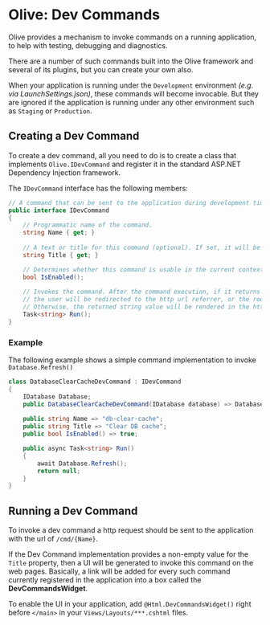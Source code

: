 # Olive: Dev Commands
Olive provides a mechanism to invoke commands on a running application, to help with testing, debugging and diagnostics.

There are a number of such commands built into the Olive framework and several of its plugins, but you can create your own also.

When your application is running under the `Development` environment *(e.g. via LaunchSettings.json)*, these commands will become invocable.
But they are ignored if the application is running under any other environment such as `Staging` or `Production`.

## Creating a Dev Command
To create a dev command, all you need to do is to create a class that implements `Olive.IDevCommand` and register it in the standard ASP.NET Dependency Injection framework.

The `IDevCommand` interface has the following members:

```csharp
// A command that can be sent to the application during development time.
public interface IDevCommand
{
    // Programmatic name of the command.
    string Name { get; }
    
    // A text or title for this command (optional). If set, it will be shown to the developer on the UI.
    string Title { get; }

    // Determines whether this command is usable in the current context and configuration.
    bool IsEnabled();
     
    // Invokes the command. After the command execution, if it returns null or empty,
    // the user will be redirected to the http url referrer, or the root of the application.
    // Otherwise, the returned string value will be rendered in the http response.     
    Task<string> Run();    
}
```

### Example

The following example shows a simple command implementation to invoke `Database.Refresh()`

```csharp
class DatabaseClearCacheDevCommand : IDevCommand
{
    IDatabase Database;
    public DatabaseClearCacheDevCommand(IDatabase database) => Database = database;
    
    public string Name => "db-clear-cache";
    public string Title => "Clear DB cache";
    public bool IsEnabled() => true;

    public async Task<string> Run()
    {
        await Database.Refresh();
        return null;
    }
}
```


## Running a Dev Command
To invoke a dev command a http request should be sent to the application with the url of `/cmd/{Name}`.

If the Dev Command implementation provides a non-empty value for the `Title` property, then a UI will be generated to invoke this command on the web pages. Basically, a link will be added for every such command currently registered in the application into a box called the **DevCommandsWidget**.

To enable the UI in your application, add `@Html.DevCommandsWidget()` right before `</main>` in your `Views/Layouts/***.cshtml` files.
